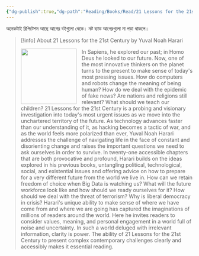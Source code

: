```yaml
---
{"dg-publish":true,"dg-path":"Reading/Books/Read/21 Lessons for the 21st Century by Yuval Noah Harari.md","permalink":"/reading/books/read/21-lessons-for-the-21st-century-by-yuval-noah-harari/","title":"21 Lessons for the 21st Century","metatags":{"og:image":"https://images-na.ssl-images-amazon.com/images/S/compressed.photo.goodreads.com/books/1564577305i/38820046.jpg"},"tags":["history","pop"]}
---
```



অনেকটাই রিপিটেশন আছে আগের বইগুলো থেকে। নট ব্যাড আগেরগুলো না পড়া থাকলে।

> [!info] About 21 Lessons for the 21st Century by Yuval Noah Harari
> <p><img src="https://books.google.com/books/content?id=lIyTEAAAQBAJ&printsec=frontcover&img=1&zoom=1&source=gbs_api" style="float: left; margin-right: 1em; width: 150px; height: auto;" /> In Sapiens, he explored our past; in Homo Deus he looked to our future. Now, one of the most innovative thinkers on the planet turns to the present to make sense of today's most pressing issues. How do computers and robots change the meaning of being human? How do we deal with the epidemic of fake news? Are nations and religions still relevant? What should we teach our children? 21 Lessons for the 21st Century is a probing and visionary investigation into today's most urgent issues as we move into the unchartered territory of the future. As technology advances faster than our understanding of it, as hacking becomes a tactic of war, and as the world feels more polarized than ever, Yuval Noah Harari addresses the challenge of navigating life in the face of constant and disorienting change and raises the important questions we need to ask ourselves in order to survive. In twenty-one accessible chapters that are both provocative and profound, Harari builds on the ideas explored in his previous books, untangling political, technological, social, and existential issues and offering advice on how to prepare for a very different future from the world we live in. How can we retain freedom of choice when Big Data is watching us? What will the future workforce look like and how should we ready ourselves for it? How should we deal with the threat of terrorism? Why is liberal democracy in crisis? Harari's unique ability to make sense of where we have come from and where we are going has captured the imaginations of millions of readers around the world. Here he invites readers to consider values, meaning, and personal engagement in a world full of noise and uncertainty. In such a world deluged with irrelevant information, clarity is power. The ability of 21 Lessons for the 21st Century to present complex contemporary challenges clearly and accessibly makes it essential reading.</p>
